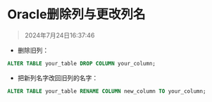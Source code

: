 # Oracle删除列与更改列名

> 2024年7月24日16:37:46

* 删除旧列：

```sql
ALTER TABLE your_table DROP COLUMN your_column;
```

* 把新列名字改回旧列的名字：

```sql
ALTER TABLE your_table RENAME COLUMN new_column TO your_column;
```
